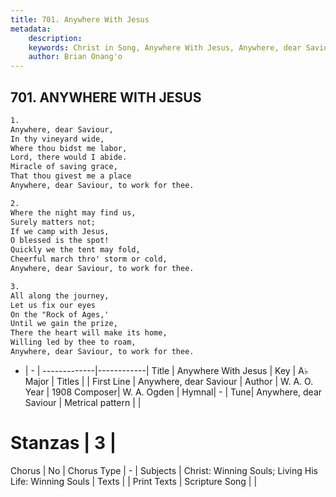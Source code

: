 ```yaml
---
title: 701. Anywhere With Jesus
metadata:
    description: 
    keywords: Christ in Song, Anywhere With Jesus, Anywhere, dear Saviour, 
    author: Brian Onang'o
---
```



## 701. ANYWHERE WITH JESUS

```txt
1.
Anywhere, dear Saviour,
In thy vineyard wide,
Where thou bidst me labor,
Lord, there would I abide.
Miracle of saving grace,
That thou givest me a place
Anywhere, dear Saviour, to work for thee.

2.
Where the night may find us,
Surely matters not;
If we camp with Jesus,
O blessed is the spot!
Quickly we the tent may fold,
Cheerful march thro' storm or cold,
Anywhere, dear Saviour, to work for thee.

3.
All along the journey,
Let us fix our eyes
On the "Rock of Ages,'
Until we gain the prize,
There the heart will make its home,
Willing led by thee to roam,
Anywhere, dear Saviour, to work for thee.
```

- |   -  |
-------------|------------|
Title | Anywhere With Jesus |
Key | A♭ Major |
Titles |  |
First Line | Anywhere, dear Saviour |
Author | W. A. O. 
Year | 1908
Composer| W. A. Ogden |
Hymnal|  - |
Tune| Anywhere, dear Saviour |
Metrical pattern | |
# Stanzas | 3 |
Chorus | No |
Chorus Type | - |
Subjects | Christ: Winning Souls; Living His Life: Winning Souls |
Texts |  |
Print Texts | 
Scripture Song |  |
  
